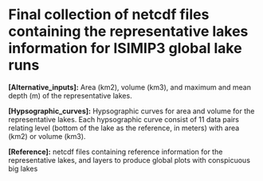 # Final collection of netcdf files containing the representative lakes information for ISIMIP3 global lake runs  <br />

**[Alternative_inputs]:** Area (km2), volume (km3), and maximum and mean depth (m) of the representative lakes. <br />

**[Hypsographic_curves]:** Hypsographic curves for area and volume for the representative lakes. Each hypsographic curve consist of 11 data pairs relating level (bottom of the lake as the reference, in meters) with area (km2) or volume (km3).  <br />

**[Reference]:** netcdf files containing reference information for the representative lakes, and layers to produce global plots with conspicuous big lakes


